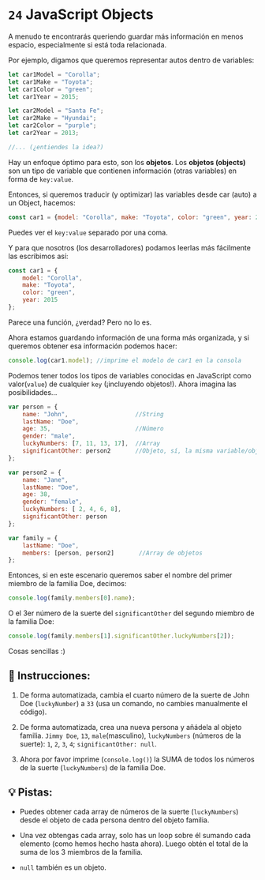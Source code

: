# `24` JavaScript Objects

A menudo te encontrarás queriendo guardar más información en menos espacio, especialmente si está toda relacionada. 

Por ejemplo, digamos que queremos representar autos dentro de variables:

```js
let car1Model = "Corolla";
let car1Make = "Toyota";
let car1Color = "green";
let car1Year = 2015;

let car2Model = "Santa Fe";
let car2Make = "Hyundai";
let car2Color = "purple";
let car2Year = 2013;

//... (¿entiendes la idea?)
```


Hay un enfoque óptimo para esto, son los **objetos**. Los **objetos (objects)** son un tipo de variable que contienen información (otras variables) en forma de `key:value`.

Entonces, si queremos traducir (y optimizar) las variables desde car (auto) a un Object, hacemos:

```js
const car1 = {model: "Corolla", make: "Toyota", color: "green", year: 2015};
```

Puedes ver el `key:value` separado por una coma. 

Y para que nosotros (los desarrolladores) podamos leerlas más fácilmente las escribimos así:

```js
const car1 = {
    model: "Corolla", 
    make: "Toyota", 
    color: "green",  
    year: 2015
};
```

Parece una función, ¿verdad? Pero no lo es.

Ahora estamos guardando información de una forma más organizada, y si queremos obtener esa información podemos hacer:

```js
console.log(car1.model); //imprime el modelo de car1 en la consola
```

Podemos tener todos los tipos de variables conocidas en JavaScript como valor(`value`) de cualquier `key` (¡incluyendo objetos!). Ahora imagina las posibilidades...

```js
var person = {
    name: "John",                   //String
    lastName: "Doe",
    age: 35,                        //Número
    gender: "male",
    luckyNumbers: [7, 11, 13, 17],  //Array
    significantOther: person2       //Objeto, sí, la misma variable/objeto definida después
};

var person2 = {
    name: "Jane",
    lastName: "Doe",
    age: 38,
    gender: "female",
    luckyNumbers: [ 2, 4, 6, 8],
    significantOther: person
};

var family = {
    lastName: "Doe",
    members: [person, person2]       //Array de objetos
};
```

Entonces, si en este escenario queremos saber el nombre del primer miembro de la familia Doe, decimos:

```js
console.log(family.members[0].name);
```

O el 3er número de la suerte del `significantOther` del segundo miembro de la familia Doe:

```js
console.log(family.members[1].significantOther.luckyNumbers[2]);
```

Cosas sencillas :)

## 📝 Instrucciones:

1. De forma automatizada, cambia el cuarto número de la suerte de John Doe (`luckyNumber`) a `33` (usa un comando, no cambies manualmente el código).

2. De forma automatizada, crea una nueva persona y añádela al objeto familia. `Jimmy Doe`, `13`, `male`(masculino), `luckyNumbers` (números de la suerte): `1`, `2`, `3`, `4`; `significantOther: null`.

3. Ahora por favor imprime (`console.log()`) la SUMA de todos los números de la suerte (`luckyNumbers`) de la familia Doe.

## 💡 Pistas:

+ Puedes obtener cada array de números de la suerte (`luckyNumbers`) desde el objeto de cada persona dentro del objeto familia.

+ Una vez obtengas cada array, solo has un loop sobre él sumando cada elemento (como hemos hecho hasta ahora). Luego obtén el total de la suma de los 3 miembros de la familia.

+ `null` también es un objeto.
